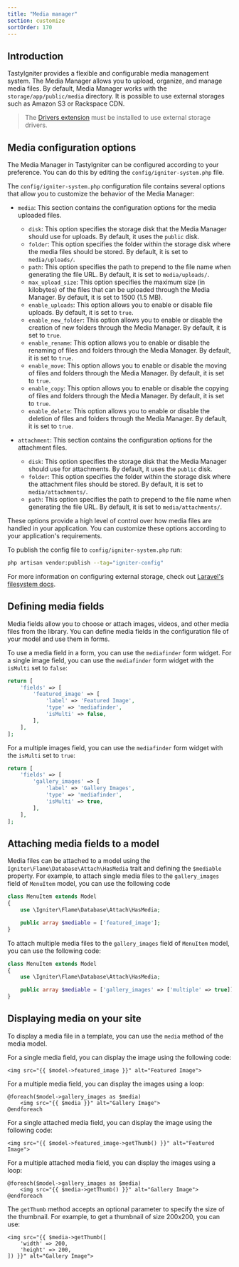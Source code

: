 ```yaml
---
title: "Media manager"
section: customize
sortOrder: 170
---
```


## Introduction

TastyIgniter provides a flexible and configurable media management system. The Media Manager allows you to upload, organize, and manage media files. By default, Media Manager works with the `storage/app/public/media` directory. It is possible to use external storages such as Amazon S3 or Rackspace CDN.

> The [Drivers extension](https://tastyigniter.com/marketplace/item/igniter-drivers) must be installed to use external storage drivers.

## Media configuration options

The Media Manager in TastyIgniter can be configured according to your preference. You can do this by editing the `config/igniter-system.php` file.

The `config/igniter-system.php` configuration file contains several options that allow you to customize the behavior of the Media Manager:  

- `media`: This section contains the configuration options for the media uploaded files.
    - `disk`: This option specifies the storage disk that the Media Manager should use for uploads. By default, it uses the `public` disk.
    - `folder`: This option specifies the folder within the storage disk where the media files should be stored. By default, it is set to `media/uploads/`.
    - `path`: This option specifies the path to prepend to the file name when generating the file URL. By default, it is set to `media/uploads/`.
    - `max_upload_size`: This option specifies the maximum size (in kilobytes) of the files that can be uploaded through the Media Manager. By default, it is set to 1500 (1.5 MB).
    - `enable_uploads`: This option allows you to enable or disable file uploads. By default, it is set to `true`.
    - `enable_new_folder`: This option allows you to enable or disable the creation of new folders through the Media Manager. By default, it is set to `true`.
    - `enable_rename`: This option allows you to enable or disable the renaming of files and folders through the Media Manager. By default, it is set to `true`.
    - `enable_move`: This option allows you to enable or disable the moving of files and folders through the Media Manager. By default, it is set to `true`.
    - `enable_copy`: This option allows you to enable or disable the copying of files and folders through the Media Manager. By default, it is set to `true`.
    - `enable_delete`: This option allows you to enable or disable the deletion of files and folders through the Media Manager. By default, it is set to `true`.

- `attachment`: This section contains the configuration options for the attachment files.
    - `disk`: This option specifies the storage disk that the Media Manager should use for attachments. By default, it uses the `public` disk.
    - `folder`: This option specifies the folder within the storage disk where the attachment files should be stored. By default, it is set to `media/attachments/`.
    - `path`: This option specifies the path to prepend to the file name when generating the file URL. By default, it is set to `media/attachments/`.

These options provide a high level of control over how media files are handled in your application. You can customize these options according to your application's requirements.

To publish the config file to `config/igniter-system.php` run:

```bash
php artisan vendor:publish --tag="igniter-config"
```

For more information on configuring external storage, check out <a href="https://laravel.com/docs/filesystem#configuration" targer="_blank">Laravel's filesystem docs</a>.

## Defining media fields

Media fields allow you to choose or attach images, videos, and other media files from the library. You can define media fields in the configuration file of your model and use them in forms.

To use a media field in a form, you can use the `mediafinder` form widget. For a single image field, you can use the `mediafinder` form widget with the `isMulti` set to `false`:

```php
return [
    'fields' => [
        'featured_image' => [
            'label' => 'Featured Image',
            'type' => 'mediafinder',
            'isMulti' => false,
        ],
    ],
];
```

For a multiple images field, you can use the `mediafinder` form widget with the `isMulti` set to `true`:

```php
return [
    'fields' => [
        'gallery_images' => [
            'label' => 'Gallery Images',
            'type' => 'mediafinder',
            'isMulti' => true,
        ],
    ],
];
```

## Attaching media fields to a model

Media files can be attached to a model using the `Igniter\Flame\Database\Attach\HasMedia` trait and defining the `$mediable` property. For example, to attach single media files to the `gallery_images` field of `MenuItem` model, you can use the following code

```php
class MenuItem extends Model
{
    use \Igniter\Flame\Database\Attach\HasMedia;

    public array $mediable = ['featured_image'];
}
```

To attach multiple media files to the `gallery_images` field of `MenuItem` model, you can use the following code:

```php
class MenuItem extends Model
{
    use \Igniter\Flame\Database\Attach\HasMedia;

    public array $mediable = ['gallery_images' => ['multiple' => true]];
}
```

## Displaying media on your site

To display a media file in a template, you can use the `media` method of the media model. 

For a single media field, you can display the image using the following code:

```blade
<img src="{{ $model->featured_image }}" alt="Featured Image">
```

For a multiple media field, you can display the images using a loop:

```blade
@foreach($model->gallery_images as $media)
    <img src="{{ $media }}" alt="Gallery Image">
@endforeach
```

For a single attached media field, you can display the image using the following code:

```blade
<img src="{{ $model->featured_image->getThumb() }}" alt="Featured Image">
```

For a multiple attached media field, you can display the images using a loop:

```blade
@foreach($model->gallery_images as $media)
    <img src="{{ $media->getThumb() }}" alt="Gallery Image">
@endforeach
```

The `getThumb` method accepts an optional parameter to specify the size of the thumbnail. For example, to get a thumbnail of size 200x200, you can use:

```blade
<img src="{{ $media->getThumb([
    'width' => 200,
    'height' => 200,
]) }}" alt="Gallery Image">
```

